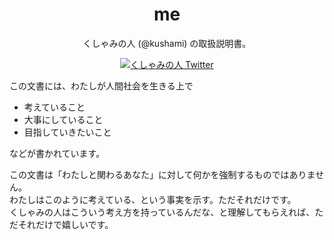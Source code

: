 <h1 align="center">me</h1>

<p align="center">
くしゃみの人 (@kushami) の取扱説明書。
</p>

<p align="center">
  <a href="https://twitter.com/_kshun_">
    <img src="https://img.shields.io/twitter/follow/espadrine.svg?label=Follow&style=social" alt="くしゃみの人 Twitter">
  </a>
</p>

この文書には、わたしが人間社会を生きる上で

+ 考えていること
+ 大事にしていること
+ 目指していきたいこと

などが書かれています。

この文書は「わたしと関わるあなた」に対して何かを強制するものではありません。  
わたしはこのように考えている、という事実を示す。ただそれだけです。  
くしゃみの人はこういう考え方を持っているんだな、と理解してもらえれば、ただそれだけで嬉しいです。



